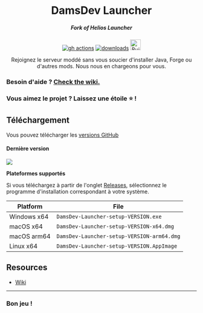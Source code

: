 
<h1 align="center">DamsDev Launcher</h1>

<em><h5 align="center">Fork of Helios Launcher</h5></em>

[<p align="center"><img src="https://img.shields.io/github/workflow/status/dscalzi/HeliosLauncher/Build.svg?style=for-the-badge" alt="gh actions">](https://github.com/dscalzi/HeliosLauncher/actions) [<img src="https://img.shields.io/github/downloads/DamsDev1/DamsDevLauncher/total?style=for-the-badge" alt="downloads">](https://github.com/dscalzi/HeliosLauncher/releases) <img src="https://forthebadge.com/images/badges/built-with-love.svg"  height="28px" alt="Built with <3"></p>

<p align="center">Rejoignez le serveur moddé sans vous soucier d'installer Java, Forge ou d'autres mods. Nous nous en chargeons pour vous.</p>

### Besoin d'aide ? [Check the wiki.][wiki]

### Vous aimez le projet ? Laissez une étoile ⭐ !

## Téléchargement

Vous pouvez télécharger les [versions GitHub](https://github.com/DamsDev1/DamsDevLauncher/releases)

#### Dernière version

[![](https://img.shields.io/github/v/release/DamsDev1/DamsDevLauncher?style=flat-square)](https://github.com/DamsDev1/DamsDevLauncher/releases/latest)

**Plateformes supportés**

Si vous téléchargez à partir de l'onglet [Releases](https://github.com/DamsDev1/DamsDevLauncher/releases), sélectionnez le programme d'installation correspondant à votre système.

| Platform | File |
| -------- | ---- |
| Windows x64 | `DamsDev-Launcher-setup-VERSION.exe` |
| macOS x64 | `DamsDev-Launcher-setup-VERSION-x64.dmg` |
| macOS arm64 | `DamsDev-Launcher-setup-VERSION-arm64.dmg` |
| Linux x64 | `DamsDev-Launcher-setup-VERSION.AppImage` |


## Resources

* [Wiki][wiki]

---

### Bon jeu !


[nodejs]: https://nodejs.org/en/ 'Node.js'
[vscode]: https://code.visualstudio.com/ 'Visual Studio Code'
[mainprocess]: https://electronjs.org/docs/tutorial/application-architecture#main-and-renderer-processes 'Main Process'
[rendererprocess]: https://electronjs.org/docs/tutorial/application-architecture#main-and-renderer-processes 'Renderer Process'
[chromedebugger]: https://marketplace.visualstudio.com/items?itemName=msjsdiag.debugger-for-chrome 'Debugger for Chrome'
[discord]: https://discord.gg/zNWUXdt 'Discord'
[wiki]: https://github.com/dscalzi/HeliosLauncher/wiki 'wiki'
[nebula]: https://github.com/dscalzi/Nebula 'dscalzi/Nebula'
[v2branch]: https://github.com/dscalzi/HeliosLauncher/tree/ts-refactor 'v2 branch'
